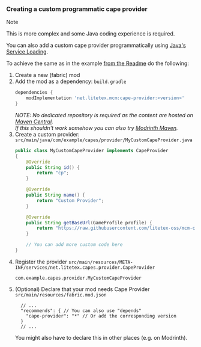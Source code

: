 ### Creating a custom programmatic cape provider

> [!NOTE]
> This is more complex and some Java coding experience is required.

You can also add a custom cape provider programmatically using [Java's Service Loading](https://docs.oracle.com/en/java/javase/21/docs/api/java.base/java/util/ServiceLoader.html).

To achieve the same as in the example [from the Readme](../README.md) do the following:

1. Create a new (fabric) mod
2. Add the mod as a dependency:
    ``build.gradle``
    ```groovy
    dependencies {
        modImplementation 'net.litetex.mcm:cape-provider:<version>'
    }
    ```
    _NOTE: No dedicated repository is required as the content are hosted on [Maven Central](https://maven.apache.org/repository/).<br/>If this shouldn't work somehow you can also try [Modrinth Maven](https://support.modrinth.com/en/articles/8801191-modrinth-maven)._
3. Create a custom provider:
    ``src/main/java/com/example/capes/provider/MyCustomCapeProvider.java``
    ```java
    public class MyCustomCapeProvider implements CapeProvider
    {
        @Override
        public String id() {
            return "cp";
        }

        @Override
        public String name() {
            return "Custom Provider";
        }

        @Override
        public String getBaseUrl(GameProfile profile) {
            return "https://raw.githubusercontent.com/litetex-oss/mcm-cape-provider/refs/heads/dev/custom-cape-demo/uuid.png";
        }

        // You can add more custom code here
    }
    ```
4. Register the provider
    ``src/main/resources/META-INF/services/net.litetex.capes.provider.CapeProvider``
    ```
    com.example.capes.provider.MyCustomCapeProvider
    ```
5. (Optional) Declare that your mod needs Cape Provider
    ``src/main/resources/fabric.mod.json``
    ```jsonc
      // ...
      "recommends": { // You can also use "depends"
        "cape-provider": "*" // Or add the corresponding version
      }
      // ...
    ```
    You might also have to declare this in other places (e.g. on Modrinth).
